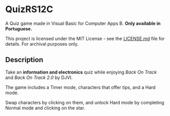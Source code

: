 # QuizRS12C

A Quiz game made in Visual Basic for Computer Apps B. **Only available in Portuguese.**

This project is licensed under the MIT License - see the [LICENSE.md](LICENSE) file for details.
For archival purposes only. 

## Description

Take an **information and electronics** quiz while enjoying *Back On Track* and *Back On Track 2.0* by DJVI.

The game includes a Timer mode, characters that offer tips, and a Hard mode.

Swap characters by clicking on them, and unlock Hard mode by completing Normal mode and clicking on the star.
